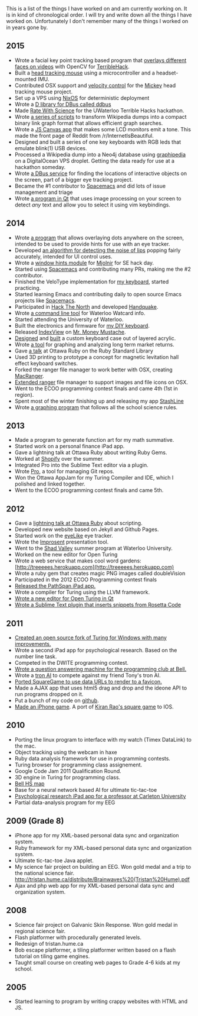 This is a list of the things I have worked on and am currently working on. It is in kind of chronological order. I will try and write down all the things I have worked on. Unfortunately I don't remember many of the things I worked on in years gone by.

## 2015
- Wrote a facial key point tracking based program that [overlays different faces on videos](https://github.com/trishume/faceHack) with OpenCV for [TerribleHack](http://terriblehack.website/).
- Built a [head tracking mouse](https://github.com/trishume/LookMouse) using a microcontroller and a headset-mounted IMU.
- Contributed OSX support and [velocity control](https://github.com/uglyDwarf/mickey/pull/5) for the [Mickey](https://github.com/uglyDwarf/mickey) head tracking mouse project.
- Set up a VPS using [NixOS](http://nixos.org/) for deterministic deployment
- Wrote a [D library for DBus called ddbus](https://github.com/trishume/ddbus)
- Made [Rate With Science](http://ratewith.science) for the UWaterloo Terrible Hacks hackathon.
- Wrote [a series of scripts](https://github.com/trishume/wikicrush) to transform Wikipedia dumps into a compact binary link graph format that allows efficient graph searches.
- Wrote a [JS Canvas app](http://github.com/trishume/screentunes) that makes some LCD monitors emit a tone. This made the front page of Reddit from /r/InternetIsBeautiful.
- Designed and built a series of one key keyboards with RGB leds that emulate blink(1) USB devices.
- Processed a Wikipedia dump into a Neo4j database using [graphipedia](https://github.com/mirkonasato/graphipedia) on a DigitalOcean VPS
droplet. Getting the data ready for use at a hackathon someday.
- Wrote [a DBus service](https://github.com/trishume/uiscope) for finding the locations of interactive objects on the screen, part of a bigger eye tracking project.
- Became the #1 contributor to [Spacemacs](https://github.com/syl20bnr/spacemacs) and did lots of issue management and triage
- Wrote [a program in Qt](https://github.com/trishume/KeySelect) that uses image processing on your screen to detect *any* text and allow you to select it using vim keybindings.

## 2014
- Wrote [a program](https://github.com/trishume/transience) that allows overlaying dots anywhere on the screen, intended to be used to provide hints for use with an eye tracker.
- Developed [an algorithm for detecting the noise of lips](https://github.com/trishume/PopClick) popping fairly accurately, intended for UI control uses.
- Wrote a [window hints module](https://github.com/trishume/mjolnir.th.hints) for [Mjolnir](http://mjolnir.io) for SE hack day.
- Started using [Spacemacs](https://github.com/syl20bnr/spacemacs) and contributing many PRs, making me the #2 contributor.
- Finished the VeloType implementation for [my keyboard](/2014/09/08/creating-a-keyboard-1-hardware/), started practicing.
- Started learning Emacs and contributing daily to open source Emacs projects like [Spacemacs](https://github.com/syl20bnr/spacemacs).
- Participated in [Hack The North](http://hackthenorth.com/) and developed [Handquake](http://handquake.me/).
- Wrote [a command line tool](https://github.com/trishume/watcard-cli) for Waterloo Watcard info.
- Started attending the University of Waterloo.
- Built the electronics and firmware for [my DIY keyboard](/2014/09/08/creating-a-keyboard-1-hardware/).
- Released [IndexView](/indexView) on [Mr. Money Mustache](http://www.mrmoneymustache.com/2014/08/25/indexview/).
- [Designed](https://github.com/trishume/KeyboardCAD) and [built](/2014/09/08/creating-a-keyboard-1-hardware/) a custom keyboard case out of layered acrylic.
- Wrote [a tool](/indexView) for graphing and analyzing long term market returns.
- Gave [a talk](/2014/06/25/a-tour-of-the-ruby-standard-library/) at Ottawa Ruby on the Ruby Standard Library
- Used 3D printing to prototype a concept for magnetic levitation hall effect keyboard switches.
- Forked the ranger file manager to work better with OSX, creating [MacRanger](//github.com/trishume/MacRanger).
- [Extended ranger](https://github.com/trishume/dotfiles/tree/master/ranger/ranger.config) file manager to support images and file icons on OSX.
- Went to the ECOO programming contest finals and came 4th (1st in region).
- Spent most of the winter finishing up and releasing my app [StashLine](/stashline)
- Wrote [a graphing program](//github.com/trishume/handyGraph) that follows all the school science rules.

## 2013

- Made a program to generate function art for my math summative.
- Started work on a personal finance iPad app.
- Gave a lightning talk at Ottawa Ruby about writing Ruby Gems.
- Worked at [Shopify](http://shopify.com/) over the summer.
- Integrated Pro into the Sublime Text editor via a plugin.
- Wrote [Pro](//github.com/trishume/pro), a tool for managing Git repos.
- Won the Ottawa AppJam for my Turing Compiler and IDE, which I polished and linked together.
- Went to the ECOO programming contest finals and came 5th.

## 2012

- Gave a [lightning talk at Ottawa Ruby](/2013/02/06/ottawa-ruby-lightning-talks/) about scripting.
- Developed new website based on Jekyll and Github Pages.
- Started work on the [eyeLike](//github.com/trishume/eyeLike) eye tracker.
- Wrote the [Improsent](/improsent) presentation tool.
- Went to the [Shad Valley](http://shad.ca/) summer program at Waterloo University.
- Worked on the new editor for Open Turing
- Wrote a web service that makes cool word gardens: [http://treeeees.herokuapp.com](http://treeeees.herokuapp.com)
- Wrote a ruby gem that creates magic PNG images called doubleVision
- Participated in the 2012 ECOO Programming contest finals
- [Released the PathSpan iPad app.](http://hume.ca/ix)
- Wrote a compiler for Turing using the LLVM framework.
- [Wrote a new editor for Open Turing in Qt](/openturing/index.html#neweditor)
- [Wrote a Sublime Text plugin that inserts snippets from Rosetta Code](https://github.com/trishume/Sublime-Rosetta-Get)

## 2011

- [Created an open source fork of Turing for Windows with many improvements.](/openturing/index.html)
- Wrote a second iPad app for psychological research. Based on the number line task.
- Competed in the DWITE programming contest.
- [Wrote a question answering machine for the programming club at Bell.](http://www.bellhs.net/programmingclub/)
- Wrote a [tron AI](https://github.com/trishume/AITron) to compete against my friend Tony's tron AI.
- [Ported SquareGame to use data URLs to render to a favicon.](http://tristan.hume.ca/favicon/squaregame.html)
- Made a AJAX app that uses html5 drag and drop and the ideone API to run programs dropped on it.
- Put a bunch of my code on [github](https://github.com/trishume).
- [Made an iPhone game](http://github.com/trishume/SquareGame). A port of [Kiran Rao's square game](http://camp.virtualventures.ca/~krao/forTony/test4/test4.html) to IOS.

## 2010
- Porting the linux program to interface with my watch (Timex DataLink) to the mac.
- Object tracking using the webcam in haxe
- Ruby data analysis framework for use in programming contests.
- Turing browser for programming class assignement.
- Google Code Jam 2011 Qualification Round.
- 3D engine in Turing for programming class.
- [Bell HS map](http://bellhs.net/map)
- Base for a neural network based AI for ultimate tic-tac-toe
- [Psychological research iPad app for a professor at Carleton University](http://hume.ca/ix)
- Partial data-analysis program for my EEG

## 2009 (Grade 8)

- iPhone app for my XML-based personal data sync and organization system.
- Ruby framework for my XML-based personal data sync and organization system.
- Ultimate tic-tac-toe Java applet.
- My science fair project on building an EEG. Won gold medal and a trip to the national science fair. <http://tristan.hume.ca/distribute/Brainwaves%20(Tristan%20Hume).pdf>
- Ajax and php web app for my XML-based personal data sync and organization system.

## 2008

- Science fair project on Galvanic Skin Response. Won gold medal in regional science fair.
- Flash platformer with procedurally generated levels.
- Redesign of tristan.hume.ca
- Bob escape platformer, a tiling platformer written based on a flash tutorial on tiling game engines.
- Taught small course on creating web pages to Grade 4-6 kids at my school.

## 2005
- Started learning to program by writing crappy websites with HTML and JS.
